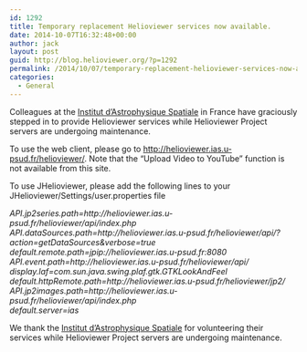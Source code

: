 ```yaml
---
id: 1292
title: Temporary replacement Helioviewer services now available.
date: 2014-10-07T16:32:48+00:00
author: jack
layout: post
guid: http://blog.helioviewer.org/?p=1292
permalink: /2014/10/07/temporary-replacement-helioviewer-services-now-available/
categories:
  - General
---
```

Colleagues at the [Institut d&#8217;Astrophysique Spatiale](http://www.ias.u-psud.fr/) in France have graciously stepped in to provide Helioviewer services while Helioviewer Project servers are undergoing maintenance. 

To use the web client, please go to <http://helioviewer.ias.u-psud.fr/helioviewer/>. Note that the &#8220;Upload Video to YouTube&#8221; function is not available from this site.

To use JHelioviewer, please add the following lines to your JHelioviewer/Settings/user.properties file

_API.jp2series.path=http\://helioviewer.ias.u-psud.fr/helioviewer/api/index.php  
API.dataSources.path=http\://helioviewer.ias.u-psud.fr/helioviewer/api/?action\=getDataSources&verbose\=true  
default.remote.path=jpip\://helioviewer.ias.u-psud.fr\:8080  
API.event.path=http\://helioviewer.ias.u-psud.fr/helioviewer/api/  
display.laf=com.sun.java.swing.plaf.gtk.GTKLookAndFeel  
default.httpRemote.path=http\://helioviewer.ias.u-psud.fr/helioviewer/jp2/  
API.jp2images.path=http\://helioviewer.ias.u-psud.fr/helioviewer/api/index.php  
default.server=ias_

We thank the [Institut d&#8217;Astrophysique Spatiale](http://www.ias.u-psud.fr/) for volunteering their services while Helioviewer Project servers are undergoing maintenance.

